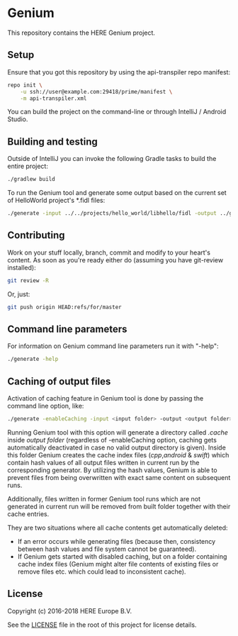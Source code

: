 # Genium
This repository contains the HERE Genium project.

## Setup
Ensure that you got this repository by using the api-transpiler repo manifest:

```bash
repo init \
    -u ssh://user@example.com:29418/prime/manifest \
    -m api-transpiler.xml
```

You can build the project on the command-line or through IntelliJ /
Android Studio.

## Building and testing
Outside of IntelliJ you can invoke the following Gradle tasks to build
the entire project:

```bash
./gradlew build
```

To run the Genium tool and generate some output based on the current set of
HelloWorld project's \*.fidl files:

```bash
./generate -input ../../projects/hello_world/libhello/fidl -output ../generated -nostdout
```

## Contributing
Work on your stuff locally, branch, commit and modify to your heart's content.
As soon as you're ready either do (assuming you have git-review installed):

```bash
git review -R
```

Or, just:

```bash
git push origin HEAD:refs/for/master
```

## Command line parameters
For information on Genium command line parameters run it with "-help":

```bash
./generate -help
```

## Caching of output files
Activation of caching feature in Genium tool is done by passing the command line option, like:

```bash
./generate -enableCaching -input <input folder> -output <output folder>
```

Running Genium tool with this option will generate a directory called *.cache* inside *output folder*
(regardless of -enableCaching option, caching gets automatically deactivated in case no valid output
directory is given). Inside this folder Genium creates the cache index files (*cpp*,*android* &
*swift*) which contain hash values of all output files written in current run by the corresponding
generator. By utilizing the hash values, Genium is able to prevent files from being overwritten
with exact same content on subsequent runs.

Additionally, files written in former Genium tool runs which are not generated in current run will be
removed from built folder together with their cache entries.

They are two situations where all cache contents get automatically deleted:

* If an error occurs while generating files (because then, consistency between hash values and file
system cannot be guaranteed).
* If Genium gets started with disabled caching, but on a folder containing cache index files
(Genium might alter file contents of existing files or remove files etc. which could lead to
inconsistent cache).

## License

Copyright (c) 2016-2018 HERE Europe B.V.

See the [LICENSE](./LICENSE) file in the root of this project for license details.
